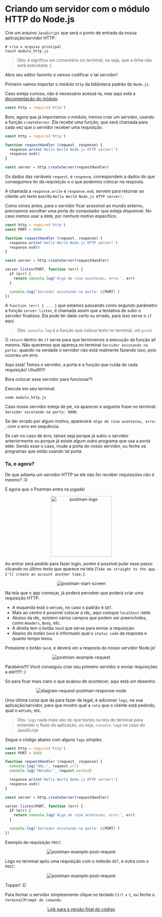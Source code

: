 # Criando um servidor com o módulo HTTP do Node.js

Crie um arquivo `JavaScript` que será o ponto de entrada da nossa aplicação/servidor HTTP.

```shell
# cria o arquivo principal
touch modulo_http.js
```

> Obs: `#` significa um comentário no terminal, ou seja, que a linha não será executada :)

Abra seu editor favorito e vamos codificar o tal servidor!

Primeiro vamos importar o módulo `http` da biblioteca padrão do `Node.js`.

Caso esteja curioso, não é necessário acessá-la, mas aqui está a [documentação do módulo](https://nodejs.org/api/http.html).

```javascript
const http = require('http')
```

Bom, agora que já importamos o módulo, iremos criar um servidor, usando a função `createServer`. Ela recebe uma função, que será chamada para cada vez que o servidor receber uma requisição.

```javascript
const http = require('http')

function requestHandler (request, response) {
  response.write('Hello World Node.js HTTP server!')
  response.end()
}

const server = http.createServer(requestHandler)
```

Os dados das variáveis `request`, e `response`, correspondem a dados do que conseguimos ler da requisição e o que podemos colocar na resposta.

A chamada a `response.write` e `response.end`, servem para retornar ao cliente um texto escrito `Hello World Node.js HTTP server!`.

Como vimos antes, para o servidor ficar acessível ao mundo externo, precisamos escolher uma porta do computador que esteja disponível. No caso iremos usar a `8000`, por nenhum motivo específico.

```javascript
const http = require('http')
const PORT = 8000

function requestHandler (request, response) {
  response.write('Hello World Node.js HTTP server!')
  response.end()
}

const server = http.createServer(requestHandler)

server.listen(PORT, function (err) {
  if (err) {
    return console.log('Algo de ruim aconteceu, erro:', err)
  }

  console.log(`Servidor escutando na porta: ${PORT}`)
})
```

A `function (err) { ... }` que estamos passando como segundo parâmetro a função `server.listen`, é chamada assim que a tentativa de subir o servidor finalizou. Ela pode ter dado certo ou errado, para isso serve o `if` aqui.

> Obs: `console.log` é a função que coloca texto no terminal, um `print`

O `return` dentro do `if` serve para que terminemos a execução da função alí mesmo. Não queremos que apareça no terminal `Servidor escutando na porta:` quando na verdade o servidor não está realmente fazendo isso, pois ocorreu um erro.

Aqui está! Temos o servidor, a porta e a função que cuida de cada requisição! Uhullll!!!!

Bora colocar esse servidor para funcionar?!

Execute em seu terminal:

```shell
node modulo_http.js
```

Caso nosso servidor esteja de pé, irá aparecer a seguinte frase no terminal: `Servidor escutando na porta: 8000`.

Se der errado por algum motivo, aparecerá: `Algo de ruim aconteceu, erro: `, com o erro em sequência.

Se cair no caso de erro, talvez seja porque já subiu o servidor anteriormente ou porque já existe algum outro programa que usa a porta `8000`. Sendo esse o caso, mude a porta do nosso servidor, ou feche os programas que estão usando tal porta.

### Ta, e agora?

De que adianta um servidor HTTP se ele não for receber requisições não é mesmo? :O

É agora que o Postman entra na jogada!

<p align="center">
  <img src="https://www.getpostman.com/img/v2/media-kit/Logo/PNG/pm-logo-vert.png" alt="postman-logo" width="200"/>
</p>

Ao entrar será pedido para fazer login, porém é possível pular esse passo clicando no último texto que aparece na tela (`Take me straight to the app. I'll create an account another time.`):

<p align="center">
  <img src="https://s3.amazonaws.com/postman-static-getpostman-com/postman-docs/signUp.png" alt="postman-start-screen"/>
</p>

Na tela que o app começar, já poderá perceber que poderá criar uma requisição HTTP.
- A esquerda está o `método`, no caso o padrão é `GET`.
- Mais ao centro é possível colocar a `URL`, aqui coloque `localhost:8000`.
- Abaixo da `URL`, existem vários campos que podem ser preenchidos, como `Headers`, `Body`, etc.
- A direita tem o botão `Send` que serve para enviar a requisição.
- Abaixo do botão `Send` é informado qual o `status code` da resposta e quanto tempo levou.

Pressione o botão `Send`, e deverá ver a resposta do nosso servidor Node.js!

<p align="center">
  <img src="https://user-images.githubusercontent.com/15306309/56097868-306a6b80-5ed0-11e9-9688-664518cf2bba.png" alt="postman-example-request"/>
</p>

Parabéns!!!! Você conseguiu criar seu primeiro servidor e enviar requisições a ele!!!!!! :)

Só para ficar mais claro o que acabou de acontecer, aqui está um desenho:

<p align="center">
  <img src="https://user-images.githubusercontent.com/15306309/57666785-98979480-75d7-11e9-8096-141c35c9daaa.png" alt="diagram-request-postman-response-node"/>
</p>

Uma última coisa que da para fazer de legal, é adicionar `logs`, na sua aplicação/servidor, para que mostre qual a `rota` que o cliente está pedindo, qual o `método`, etc.

> Obs: `logs` nada mais são do que textos na tela do terminal para entender o fluxo da aplicação, ou seja, `console.log`s no caso do JavaScript

Segue o código abaixo com alguns `logs` simples.

```javascript
const http = require('http')
const PORT = 8000

function requestHandler (request, response) {
  console.log('URL:', request.url)
  console.log('Método:', request.method)

  response.write('Hello World Node.js HTTP server!')
  response.end()
}

const server = http.createServer(requestHandler)

server.listen(PORT, function (err) {
  if (err) {
    return console.log('Algo de ruim aconteceu, erro:', err)
  }

  console.log(`Servidor escutando na porta: ${PORT}`)
})
```

Exemplo de requisição `POST`:

<p align="center">
  <img src="https://user-images.githubusercontent.com/15306309/56097911-b71f4880-5ed0-11e9-9f84-8646dd230038.png" alt="postman-example-post-request"/>
</p>

Logs no terminal após uma requisição com o método `GET`, e outra com o `POST`:

<p align="center">
  <img src="https://user-images.githubusercontent.com/15306309/56097913-b7b7df00-5ed0-11e9-8ecb-82497f5fe473.png" alt="postman-example-post-request"/>
</p>

Topper! :D

Para fechar o servidor simplesmente clique no teclado `Ctrl` + `C`, ou feche o `terminal`/`Prompt de comando`.

<p align="center">
  <a href="https://github.com/otaviopace/livro-desenvolvimento-web-basico/blob/master/servidor/modulo_http.js">Link para a versão final do código</a>
</p>
